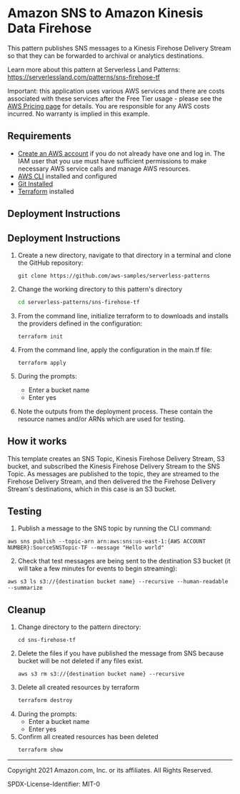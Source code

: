 # Amazon SNS to Amazon Kinesis Data Firehose

This pattern publishes SNS messages to a Kinesis Firehose Delivery Stream so that they can be forwarded to archival or analytics destinations.

Learn more about this pattern at Serverless Land Patterns: https://serverlessland.com/patterns/sns-firehose-tf

Important: this application uses various AWS services and there are costs associated with these services after the Free Tier usage - please see the [AWS Pricing page](https://aws.amazon.com/pricing/) for details. You are responsible for any AWS costs incurred. No warranty is implied in this example.

## Requirements

* [Create an AWS account](https://portal.aws.amazon.com/gp/aws/developer/registration/index.html) if you do not already have one and log in. The IAM user that you use must have sufficient permissions to make necessary AWS service calls and manage AWS resources.
* [AWS CLI](https://docs.aws.amazon.com/cli/latest/userguide/install-cliv2.html) installed and configured
* [Git Installed](https://git-scm.com/book/en/v2/Getting-Started-Installing-Git)
* [Terraform](https://learn.hashicorp.com/tutorials/terraform/install-cli?in=terraform/aws-get-started) installed

## Deployment Instructions

## Deployment Instructions

1. Create a new directory, navigate to that directory in a terminal and clone the GitHub repository:
    ``` 
    git clone https://github.com/aws-samples/serverless-patterns
    ```

1. Change the working directory to this pattern's directory

   ```sh
   cd serverless-patterns/sns-firehose-tf
   ```

1. From the command line, initialize terraform to  to downloads and installs the providers defined in the configuration:
    ```
    terraform init
    ```
1. From the command line, apply the configuration in the main.tf file:
    ```
    terraform apply
    ```
1. During the prompts:
    * Enter a bucket name
    * Enter yes

1. Note the outputs from the deployment process. These contain the resource names and/or ARNs which are used for testing.

## How it works

This template creates an SNS Topic, Kinesis Firehose Delivery Stream, S3 bucket, and subscribed the Kinesis Firehose Delivery Stream to the SNS Topic. As messages are published to the topic, they are streamed to the Firehose Delivery Stream, and then delivered the the Firehose Delivery Stream's destinations, which in this case is an S3 bucket. 

## Testing

1. Publish a message to the SNS topic by running the CLI command: 
```
aws sns publish --topic-arn arn:aws:sns:us-east-1:{AWS ACCOUNT NUMBER}:SourceSNSTopic-TF --message "Hello world"
```

2. Check that test messages are being sent to the destination S3 bucket (it will take a few minutes for events to begin streaming):

```
aws s3 ls s3://{destination bucket name} --recursive --human-readable --summarize
```

## Cleanup

1. Change directory to the pattern directory:
    ```
    cd sns-firehose-tf
    ```
1. Delete the files if you have published the message from SNS because bucket will be not deleted if any files exist.
    ```
    aws s3 rm s3://{destination bucket name} --recursive
    ```
1. Delete all created resources by terraform
    ```bash
    terraform destroy
    ```
1. During the prompts:
    * Enter a bucket name
    * Enter yes
1. Confirm all created resources has been deleted
    ```bash
    terraform show
    ```
----
Copyright 2021 Amazon.com, Inc. or its affiliates. All Rights Reserved.

SPDX-License-Identifier: MIT-0